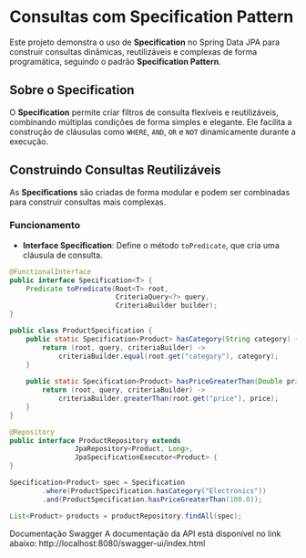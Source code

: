 # Consultas com Specification Pattern

Este projeto demonstra o uso de **Specification** no Spring Data JPA para construir consultas dinâmicas, reutilizáveis e complexas de forma programática, seguindo o padrão **Specification Pattern**.

## Sobre o Specification

O **Specification** permite criar filtros de consulta flexíveis e reutilizáveis, combinando múltiplas condições de forma simples e elegante. Ele facilita a construção de cláusulas como `WHERE`, `AND`, `OR` e `NOT` dinamicamente durante a execução.

## Construindo Consultas Reutilizáveis

As **Specifications** são criadas de forma modular e podem ser combinadas para construir consultas mais complexas.

### Funcionamento

- **Interface Specification**: Define o método `toPredicate`, que cria uma cláusula de consulta.
  
```java
@FunctionalInterface
public interface Specification<T> {
    Predicate toPredicate(Root<T> root, 
                          CriteriaQuery<?> query, 
                          CriteriaBuilder builder);
}

public class ProductSpecification {
    public static Specification<Product> hasCategory(String category) {
        return (root, query, criteriaBuilder) ->
            criteriaBuilder.equal(root.get("category"), category);
    }
 
    public static Specification<Product> hasPriceGreaterThan(Double price) {
        return (root, query, criteriaBuilder) ->
            criteriaBuilder.greaterThan(root.get("price"), price);
    }
}

@Repository
public interface ProductRepository extends 
                JpaRepository<Product, Long>, 
                JpaSpecificationExecutor<Product> {
}

Specification<Product> spec = Specification
        .where(ProductSpecification.hasCategory("Electronics"))
        .and(ProductSpecification.hasPriceGreaterThan(100.0));

List<Product> products = productRepository.findAll(spec);
```

Documentação Swagger
A documentação da API está disponível no link abaixo:
http://localhost:8080/swagger-ui/index.html